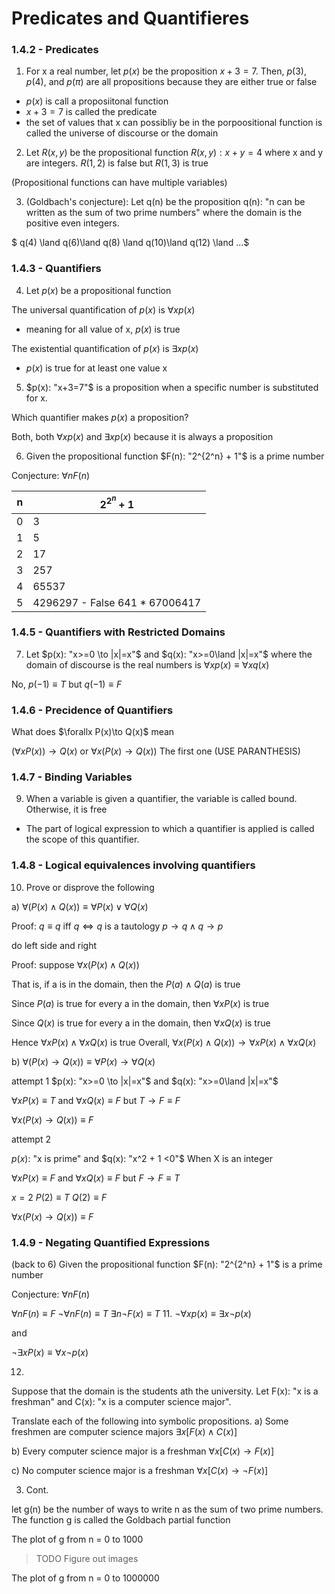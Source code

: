 # Predicates and Quantifieres

### 1.4.2 - Predicates

1. For x a real number, let $p(x)$ be the proposition $x+3=7$. 
Then, $p(3)$, $p(4)$, and $p(\pi)$ are all propositions because they are either true or false

- $p(x)$ is call a proposiitonal function
- $x+3=7$ is called the predicate
- the set of values that x can possibliy be in the porpoositional function is called the universe of discourse or the domain

2. Let $R(x,y)$ be the propositional function $R(x,y): x+y=4$ where x and y are integers.
$R(1,2)$ is false but $R(1,3)$ is true

(Propositional functions can have multiple variables)

3. (Goldbach's conjecture): Let q(n) be the proposition q(n): "n can be written as the sum of two prime numbers" where the domain is the positive even integers.

$ q(4) \land q(6)\land q(8) \land q(10)\land q(12) \land ...$

### 1.4.3 - Quantifiers

4. Let $p(x)$ be a propositional function

The universal quantification of $p(x)$ is $\forall xp(x)$
 - meaning for all value of x, $p(x)$ is true

The existential quantification of $p(x)$ is $\exists xp(x)$
 - $p(x)$ is true for at least one value x


5. $p(x): "x+3=7"$ is a proposition when a specific number is substituted for x. 

Which quantifier makes $p(x)$ a proposition?

Both, both $\forall xp(x)$ and $\exists xp(x)$ because it is always a proposition

6. Given the propositional function $F(n): "2^{2^n} + 1"$ is a prime number

Conjecture: $\forall nF(n)$

|n|$2^{2^n}+1$|
|-|-|
|0|3|
|1|5|
|2|17|
|3|257|
|4|65537|
|5|4296297 - False 641 * 67006417 |


### 1.4.5 - Quantifiers with Restricted Domains
7. Let $p(x): "x>=0 \to |x|=x"$ and $q(x): "x>=0\land |x|=x"$ where the domain of discourse is the real numbers
is $\forall x p(x) \equiv \forall x q(x)$

No, $p(-1)\equiv T$ but $q(-1)\equiv F$

### 1.4.6 - Precidence of Quantifiers

What does $\forallx P(x)\to Q(x)$ mean

$(\forall xP(x))\to Q(x)$ or $\forall x(P(x)\to Q(x))$
The first one (USE PARANTHESIS)

### 1.4.7 - Binding Variables

9. When a variable is given a quantifier, the variable is called bound. Otherwise, it is free
- The part of logical expression to which a quantifier is applied is called the scope of this quantifier.

### 1.4.8 - Logical equivalences involving quantifiers

10. Prove or disprove the following

a) $\forall(P(x)\land Q(x))\equiv\forall P(x)\lor\forall Q(x)$

Proof:
$q\equiv q$ iff $q\iff q$ is a tautology
$p\to q \land q\to p$

do left side and right

Proof: suppose $\forall x(P(x)\land Q(x))$

That is, if a is in the domain, then the $P(a) \land Q(a)$ is true

Since $P(a)$ is true for every a in the domain,
then $\forall xP(x)$ is true

Since $Q(x)$ is true for every a in the domain,
then $\forall xQ(x)$ is true

Hence $\forall xP(x)\land\forall xQ(x)$ is true
Overall, $\forall x(P(x)\land Q(x))\to\forall xP(x)\land\forall xQ(x)$


b) $\forall(P(x)\to Q(x))\equiv\forall P(x)\to\forall Q(x)$

attempt 1
$p(x): "x>=0 \to |x|=x"$ and $q(x): "x>=0\land |x|=x"$

$\forall xP(x)\equiv T$ and  $\forall xQ(x)\equiv F$ but $T\to F\equiv F$

$\forall x(P(x)\to Q(x))\equiv F$

attempt 2

$p(x):$ "x is prime" and $q(x): "x^2 + 1 <0"$
When X is an integer

$\forall xP(x)\equiv F$ and  $\forall xQ(x)\equiv F$ but $F\to F\equiv T$

$x=2$
$P(2)\equiv T$ $Q(2)\equiv F$

$\forall x(P(x)\to Q(x))\equiv F$

### 1.4.9 - Negating Quantified Expressions

(back to 6) 
Given the propositional function $F(n): "2^{2^n} + 1"$ is a prime number

Conjecture: $\forall nF(n)$

$\forall nF(n)\equiv F$
$\neg\forall nF(n)\equiv T$
$\exists n\neg F(x)\equiv T$
11. 
$\neg\forall xp(x)\equiv\exists x\neg p(x)$

and 

$\neg\exists xP(x)\equiv\forall x\neg p(x)$

12. 
Suppose that the domain is the students ath the university. 
Let F(x): "x is a freshman" and C(x): "x is a computer science major".

Translate each of the following into symbolic propositions.
a) Some freshmen are computer science majors
$\exists x[F(x)\land C(x)]$

b) Every computer science major is a freshman
$\forall x[C(x)\to F(x)]$

c) No computer science major is a freshman
$\forall x[C(x)\to\neg F(x)]$



3. Cont.

let g(n) be the number of ways to write n as the sum of two prime numbers. 
The function g is called the Goldbach partial function

The plot of g from n = 0 to 1000

> TODO
> Figure out images

The plot of g from n = 0 to 1000000


